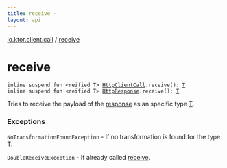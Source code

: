 ```yaml
---
title: receive - 
layout: api
---
```


<div class='api-docs-breadcrumbs'><a href="index.html">io.ktor.client.call</a> / <a href="./receive.html">receive</a></div>

# receive

<div class="signature"><code><span class="keyword">inline</span> <span class="keyword">suspend</span> <span class="keyword">fun </span><span class="symbol">&lt;</span><span class="keyword">reified</span>&nbsp;<span class="identifier">T</span><span class="symbol">&gt;</span> <a href="-http-client-call/index.html"><span class="identifier">HttpClientCall</span></a><span class="symbol">.</span><span class="identifier">receive</span><span class="symbol">(</span><span class="symbol">)</span><span class="symbol">: </span><a href="receive.html#T"><span class="identifier">T</span></a></code></div>

<div class="signature"><code><span class="keyword">inline</span> <span class="keyword">suspend</span> <span class="keyword">fun </span><span class="symbol">&lt;</span><span class="keyword">reified</span>&nbsp;<span class="identifier">T</span><span class="symbol">&gt;</span> <a href="../io.ktor.client.response/-http-response/index.html"><span class="identifier">HttpResponse</span></a><span class="symbol">.</span><span class="identifier">receive</span><span class="symbol">(</span><span class="symbol">)</span><span class="symbol">: </span><a href="receive.html#T"><span class="identifier">T</span></a></code></div>

Tries to receive the payload of the <a href="#">response</a> as an specific type <a href="receive.html#T">T</a>.

### Exceptions

<code>NoTransformationFoundException</code> - If no transformation is found for the type <a href="receive.html#T">T</a>.

<code>DoubleReceiveException</code> - If already called <a href="./receive.md">receive</a>.